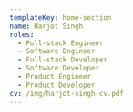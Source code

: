 ```yaml
---
templateKey: home-section
name: Harjot Singh
roles:
  - Full-stack Engineer
  - Software Engineer
  - Full-stack Developer
  - Software Developer
  - Product Engineer
  - Product Developer
cv: /img/harjot-singh-cv.pdf
---
```

